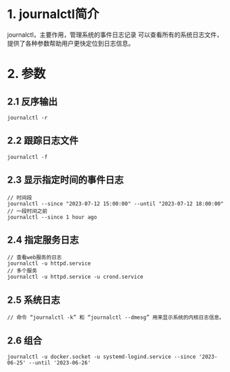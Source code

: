# 1. journalctl简介
journalctl，主要作用，管理系统的事件日志记录
可以查看所有的系统日志文件，提供了各种参数帮助用户更快定位到日志信息。
# 2. 参数
## 2.1 反序输出
```
journalctl -r
```
## 2.2 跟踪日志文件
```
journalctl -f 
```
## 2.3 显示指定时间的事件日志
```
// 时间段
journalctl --since "2023-07-12 15:00:00" --until "2023-07-12 18:00:00"
// 一段时间之前
journalctl --since 1 hour ago
```

## 2.4 指定服务日志
```
// 查看web服务的日志
journalctl -u httpd.service
// 多个服务
journalctl -u httpd.service -u crond.service
```

## 2.5 系统日志
```
// 命令 “journalctl -k” 和 “journalctl --dmesg” 用来显示系统的内核日志信息。
```

## 2.6 组合
```
journalctl -u docker.socket -u systemd-logind.service --since '2023-06-25' --until '2023-06-26'
```
